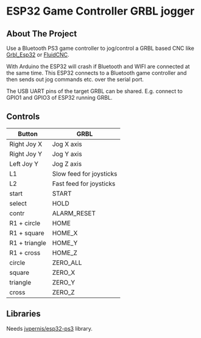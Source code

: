 # ESP32 Game Controller GRBL jogger

## About The Project

Use a Bluetooth PS3 game controller to jog/control a GRBL based CNC like [Grbl_Esp32](https://github.com/bdring/Grbl_Esp32) or [FluidCNC](https://github.com/bdring/FluidNC).

With Arduino the ESP32 will crash if Bluetooth and WIFI are connected at the same time. This ESP32 connects to a Bluetooth game controller and then sends out jog commands etc. over the serial port.

The USB UART pins of the target GRBL can be shared. E.g. connect to GPIO1 and GPIO3 of ESP32 running GRBL.

## Controls

| Button | GRBL |
| ------ | ---- |
| Right Joy X  |  Jog X axis |
| Right Joy Y  |  Jog Y axis |
| Left Joy Y  |  Jog Z axis |
| L1 | Slow feed for joysticks |
| L2 | Fast feed for joysticks |
| start  |  START|
| select | HOLD |
| contr  | ALARM_RESET |
| R1 + circle | HOME |
| R1 + square | HOME_X |
| R1 + triangle | HOME_Y |
| R1 + cross | HOME_Z |
| circle | ZERO_ALL |
| square | ZERO_X |
| triangle | ZERO_Y |
| cross | ZERO_Z |

## Libraries

Needs [jvpernis/esp32-ps3](https://github.com/jvpernis/esp32-ps3) library.
